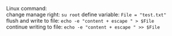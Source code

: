 Linux command:  
    change manage right: `su root`
    define variable: `File = "test.txt"`  
    flush and write to file: `echo -e "content + escape " > $File`   
    continue writing to file: `echo -e "content + escape " >> $File`  

